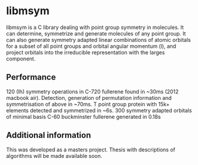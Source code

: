 # libmsym

libmsym is a C library dealing with point group symmetry in molecules. It can determine, symmetrize and generate molecules of any point group. It can also generate symmetry adapted linear combinations of atomic orbitals for a subset of all point groups and orbital angular momentum (l), and project orbitals into the irreducible representation with the larges component.

## Performance

120 (Ih) symmetry operations in C-720 fullerene found in ~30ms (2012 macbook air).
Detection, generation of permutation information and symmetrisation of above in ~70ms.
T point group protein with 15k+ elements detected and symmetrized in ~6s.
300 symmetry adapted orbitals of minimal basis C-60 buckminster fullerene generated in 0.18s

## Additional information

This was developed as a masters project. Thesis with descriptions of algorithms will be made available soon.
